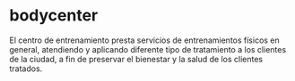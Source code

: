 # bodycenter
El centro de entrenamiento presta servicios de entrenamientos físicos en general, atendiendo y aplicando diferente tipo de tratamiento a los clientes de la ciudad, a fin de preservar el bienestar y la salud de los clientes tratados. 
